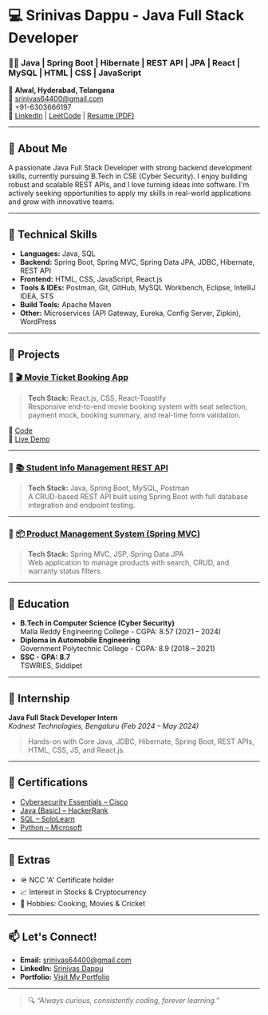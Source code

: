 # 💻 Srinivas Dappu - Java Full Stack Developer

### 👨‍💻 Java | Spring Boot | Hibernate | REST API | JPA | React | MySQL | HTML | CSS | JavaScript

📍 **Alwal, Hyderabad, Telangana**  
📧 [srinivas64400@gmail.com](mailto:srinivas64400@gmail.com)  
📱 +91-6303666197  
🔗 [LinkedIn](https://www.linkedin.com/in/dappusrinivas/) |  [LeetCode](https://leetcode.com/u/srinivas7075/) | [Resume (PDF)]([https://drive.google.com/file/d/19xJjwTMKGV8psS11sb0KV0dpwVlL6Ci5/view?usp=sharing](https://drive.google.com/file/d/1qsYPecwkZtIizOG4l64dxQFsQ0tLtdmJ/view))

---

## 👋 About Me

A passionate Java Full Stack Developer with strong backend development skills, currently pursuing B.Tech in CSE (Cyber Security). I enjoy building robust and scalable REST APIs, and I love turning ideas into software. I'm actively seeking opportunities to apply my skills in real-world applications and grow with innovative teams.

---

## 🚀 Technical Skills

- **Languages:** Java, SQL  
- **Backend:** Spring Boot, Spring MVC, Spring Data JPA, JDBC, Hibernate, REST API  
- **Frontend:** HTML, CSS, JavaScript, React.js  
- **Tools & IDEs:** Postman, Git, GitHub, MySQL Workbench, Eclipse, IntelliJ IDEA, STS  
- **Build Tools:** Apache Maven  
- **Other:** Microservices (API Gateway, Eureka, Config Server, Zipkin), WordPress

---

## 📂 Projects

### 📌 [🎬 Movie Ticket Booking App](https://dappusrinivas.netlify.app)
> **Tech Stack:** React.js, CSS, React-Toastify  
> Responsive end-to-end movie booking system with seat selection, payment mock, booking summary, and real-time form validation.

🔗 [Code](https://github.com/srinivas6303/SrinivasDappu_React_Projects/tree/main/src/MovieBooking)  
🔗 [Live Demo](https://srinivasreactprojects.netlify.app)

---

### 📌 [📚 Student Info Management REST API](https://github.com/srinivas6303/Spring-Boot-Student-Info-Management-API)
> **Tech Stack:** Java, Spring Boot, MySQL, Postman  
> A CRUD-based REST API built using Spring Boot with full database integration and endpoint testing.

---

### 📌 [📦 Product Management System (Spring MVC)](https://github.com/srinivas6303/Product-Management-System-Spring-MVC)
> **Tech Stack:** Spring MVC, JSP, Spring Data JPA  
> Web application to manage products with search, CRUD, and warranty status filters.

---

## 🏫 Education

- **B.Tech in Computer Science (Cyber Security)**  
  Malla Reddy Engineering College - CGPA: 8.57 (2021 – 2024)  
- **Diploma in Automobile Engineering**  
  Government Polytechnic College - CGPA: 8.9 (2018 – 2021)  
- **SSC - GPA: 8.7**  
  TSWRIES, Siddipet

---

## 💼 Internship

**Java Full Stack Developer Intern**  
_Kodnest Technologies, Bengaluru (Feb 2024 – May 2024)_  
> Hands-on with Core Java, JDBC, Hibernate, Spring Boot, REST APIs, HTML, CSS, JS, and React.js.

---

## 🏅 Certifications

- [Cybersecurity Essentials – Cisco](https://www.credly.com/badges/0521849d-0b24-43ca-bb3d-f7bd22359689/public_url)  
- [Java (Basic) – HackerRank](https://www.hackerrank.com/certificates/20707214fa4f)  
- [SQL – SoloLearn](https://drive.google.com/file/d/1xOvVvj5efCxWD6u9l2Ng03eWWUuVVGtf/view)  
- [Python – Microsoft](https://www.credly.com/badges/ea28810a-6c42-42c4-8789-3cb5b315347f/public_url)

---

## 💬 Extras

- 🪖 NCC 'A' Certificate holder  
- 📈 Interest in Stocks & Cryptocurrency  
- 🍳 Hobbies: Cooking, Movies & Cricket

--- 

## 📫 Let's Connect!

- **Email:** srinivas64400@gmail.com
- **LinkedIn:** [Srinivas Dappu](https://www.linkedin.com/in/srinivas-dappu)
- **Portfolio:** [Visit My Portfolio](https://dappusrinivas.netlify.app/) 

---

> 🔍 *“Always curious, consistently coding, forever learning.”* 
